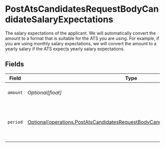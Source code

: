 # PostAtsCandidatesRequestBodyCandidateSalaryExpectations

The salary expectations of the applicant. We will automatically convert the amount to a format that is suitable for the ATS you are using. For example, if you are using monthly salary expectations, we will convert the amount to a yearly salary if the ATS expects yearly salary expectations.


## Fields

| Field                                                                                                                                                                              | Type                                                                                                                                                                               | Required                                                                                                                                                                           | Description                                                                                                                                                                        |
| ---------------------------------------------------------------------------------------------------------------------------------------------------------------------------------- | ---------------------------------------------------------------------------------------------------------------------------------------------------------------------------------- | ---------------------------------------------------------------------------------------------------------------------------------------------------------------------------------- | ---------------------------------------------------------------------------------------------------------------------------------------------------------------------------------- |
| `amount`                                                                                                                                                                           | *Optional[float]*                                                                                                                                                                  | :heavy_check_mark:                                                                                                                                                                 | The amount of the salary expectations.                                                                                                                                             |
| `period`                                                                                                                                                                           | [Optional[operations.PostAtsCandidatesRequestBodyCandidateSalaryExpectationsPeriod]](undefined/models/operations/postatscandidatesrequestbodycandidatesalaryexpectationsperiod.md) | :heavy_check_mark:                                                                                                                                                                 | The period of the salary expectations. Must be one of `MONTH` or `YEAR`.                                                                                                           |